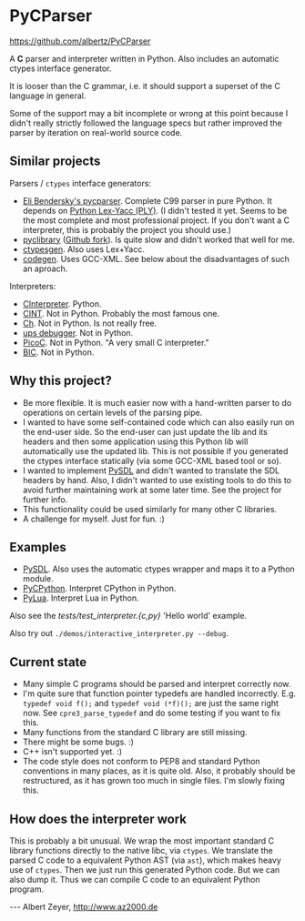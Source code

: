 PyCParser
=========
<https://github.com/albertz/PyCParser>

A **C** parser and interpreter written in Python. Also includes an automatic ctypes interface generator.

It is looser than the C grammar, i.e. it should support a superset of the C language in general.

Some of the support may a bit incomplete or wrong at this point because I didn't really strictly followed the language specs but rather improved the parser by iteration on real-world source code.

Similar projects
----------------

Parsers / `ctypes` interface generators:

* [Eli Bendersky's pycparser](https://github.com/eliben/pycparser).
 Complete C99 parser in pure Python.
 It depends on [Python Lex-Yacc (PLY)](http://www.dabeaz.com/ply/).
 (I didn't tested it yet. Seems to be the most complete and most professional project.
 If you don't want a C interpreter, this is probably the project you should use.)
* [pyclibrary](https://launchpad.net/pyclibrary) ([Github fork](https://github.com/albertz/pyclibrary)). Is quite slow and didn't worked that well for me.
* [ctypesgen](http://code.google.com/p/ctypesgen/). Also uses Lex+Yacc.
* [codegen](http://starship.python.net/crew/theller/ctypes/old/codegen.html). Uses GCC-XML. See below about the disadvantages of such an aproach.

Interpreters:

* [CInterpreter](https://github.com/SKantar/CInterpreter). Python.
* [CINT](http://root.cern.ch/drupal/content/cint). Not in Python. Probably the most famous one.
* [Ch](http://www.softintegration.com/). Not in Python. Is not really free.
* [ups debugger](http://ups.sourceforge.net/main.html). Not in Python.
* [PicoC](http://code.google.com/p/picoc/). Not in Python. "A very small C interpreter."
* [BIC](https://github.com/hexagonal-sun/bic). Not in Python.

Why this project?
-----------------

* Be more flexible. It is much easier now with a hand-written parser to do operations on certain levels of the parsing pipe.
* I wanted to have some self-contained code which can also easily run on the end-user side. So the end-user can just update the lib and its headers and then some application using this Python lib will automatically use the updated lib. This is not possible if you generated the ctypes interface statically (via some GCC-XML based tool or so).
* I wanted to implement [PySDL](https://github.com/albertz/PySDL) and didn't wanted to translate the SDL headers by hand. Also, I didn't wanted to use existing tools to do this to avoid further maintaining work at some later time. See the project for further info.
* This functionality could be used similarly for many other C libraries.
* A challenge for myself. Just for fun. :)

Examples
--------

* [PySDL](https://github.com/albertz/PySDL). Also uses the automatic ctypes wrapper and maps it to a Python module.
* [PyCPython](https://github.com/albertz/PyCPython). Interpret CPython in Python.
* [PyLua](https://github.com/albertz/PyLua). Interpret Lua in Python.

Also see the *tests/test_interpreter.{c,py}* 'Hello world' example.

Also try out `./demos/interactive_interpreter.py --debug`.

Current state
-------------

* Many simple C programs should be parsed and interpret correctly now.
* I'm quite sure that function pointer typedefs are handled incorrectly. E.g. `typedef void f();` and `typedef void (*f)();` are just the same right now. See `cpre3_parse_typedef` and do some testing if you want to fix this.
* Many functions from the standard C library are still missing.
* There might be some bugs. :)
* C++ isn't supported yet. :)
* The code style does not conform to PEP8 and standard Python conventions in many places, as it is quite old. Also, it probably should be restructured, as it has grown too much in single files. I'm slowly fixing this.

How does the interpreter work
-----------------------------

This is probably a bit unusual.
We wrap the most important standard C library functions directly to the native libc, via `ctypes`.
We translate the parsed C code to a equivalent Python AST (via `ast`), which makes heavy use of `ctypes`.
Then we just run this generated Python code. But we can also dump it. Thus we can compile C code to an equivalent Python program.

--- Albert Zeyer, <http://www.az2000.de>

